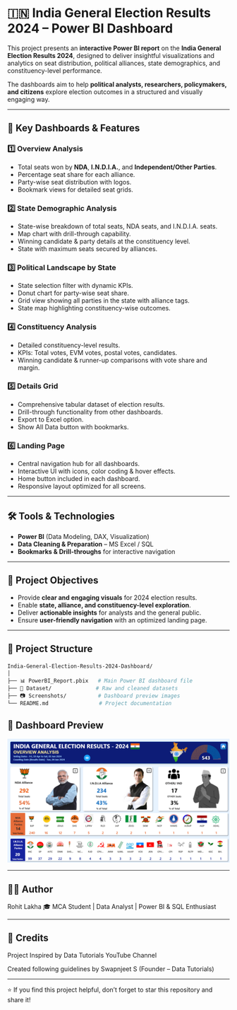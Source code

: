 # 🇮🇳 India General Election Results 2024 – Power BI Dashboard  

This project presents an **interactive Power BI report** on the **India General Election Results 2024**, designed to deliver insightful visualizations and analytics on seat distribution, political alliances, state demographics, and constituency-level performance.  

The dashboards aim to help **political analysts, researchers, policymakers, and citizens** explore election outcomes in a structured and visually engaging way.  

---

## 📌 Key Dashboards & Features  

### 1️⃣ Overview Analysis  
- Total seats won by **NDA**, **I.N.D.I.A.**, and **Independent/Other Parties**.  
- Percentage seat share for each alliance.  
- Party-wise seat distribution with logos.  
- Bookmark views for detailed seat grids.  

### 2️⃣ State Demographic Analysis  
- State-wise breakdown of total seats, NDA seats, and I.N.D.I.A. seats.  
- Map chart with drill-through capability.  
- Winning candidate & party details at the constituency level.  
- State with maximum seats secured by alliances.  

### 3️⃣ Political Landscape by State  
- State selection filter with dynamic KPIs.  
- Donut chart for party-wise seat share.  
- Grid view showing all parties in the state with alliance tags.  
- State map highlighting constituency-wise outcomes.  

### 4️⃣ Constituency Analysis  
- Detailed constituency-level results.  
- KPIs: Total votes, EVM votes, postal votes, candidates.  
- Winning candidate & runner-up comparisons with vote share and margin.  

### 5️⃣ Details Grid  
- Comprehensive tabular dataset of election results.  
- Drill-through functionality from other dashboards.  
- Export to Excel option.  
- Show All Data button with bookmarks.  

### 6️⃣ Landing Page  
- Central navigation hub for all dashboards.  
- Interactive UI with icons, color coding & hover effects.  
- Home button included in each dashboard.  
- Responsive layout optimized for all screens.  

---

## 🛠️ Tools & Technologies  
- **Power BI** (Data Modeling, DAX, Visualization)  
- **Data Cleaning & Preparation** – MS Excel / SQL  
- **Bookmarks & Drill-throughs** for interactive navigation  

---

## 🎯 Project Objectives  
- Provide **clear and engaging visuals** for 2024 election results.  
- Enable **state, alliance, and constituency-level exploration**.  
- Deliver **actionable insights** for analysts and the general public.  
- Ensure **user-friendly navigation** with an optimized landing page.  

---

## 📂 Project Structure  
```bash
India-General-Election-Results-2024-Dashboard/
│
├── 📊 PowerBI_Report.pbix   # Main Power BI dashboard file
├── 📑 Dataset/              # Raw and cleaned datasets
├── 📷 Screenshots/          # Dashboard preview images
└── README.md                # Project documentation
```

## 📸 Dashboard Preview
![Overviw dashboard](https://github.com/Rohitlakha/India-General-Election-Results-2024-Dashboard/blob/90310cd50f8ef952e0d0e6a361d222d14b427099/Screenshort/overview%20dashboard.png)

---
## 👨‍💻 Author

Rohit Lakha
🎓 MCA Student | Data Analyst | Power BI & SQL Enthusiast

---
## 📜 Credits

Project Inspired by Data Tutorials YouTube Channel

Created following guidelines by Swapnjeet S (Founder – Data Tutorials)

---
⭐ If you find this project helpful, don’t forget to star this repository and share it!
